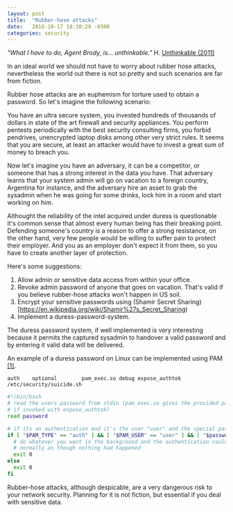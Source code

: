 ```yaml
---
layout: post
title:  "Rubber-hose attacks"
date:   2016-10-17 18:30:29 -0300
categories: security
---
```

*"What I have to do, Agent Brody, is... unthinkable."* H. [Unthinkable (2011)](http://www.imdb.com/title/tt0914863/)

In an ideal world we should not have to worry about rubber hose attacks, nevertheless the world out there is not so pretty and such scenarios are far from fiction.

Rubber hose attacks are an euphemism for torture used to obtain a password. So let's imagine the following scenario:

You have an ultra secure system, you invested hundreds of thousands of dollars in state of the art firewall and security appliances. You perform pentests periodically with the best security consulting firms, you forbid pendrives, unencrypted laptop disks among other very strict rules. It seems that you are secure, at least an attacker would have to invest a great sum of money to breach you. 

Now let's imagine you have an adversary, it can be a competitor, or someone that has a strong interest in the data you have. That adversary learns that your system admin will go on vacation to a foreign country, Argentina for instance, and the adversary hire an asset to grab the sysadmin when he was going for some drinks, lock him in a room and start working on him.

Althought the reliability of the intel acquired under duress is questionable it's common sense that almost every human being has their breaking point. Defending someone's country is a reason to offer a strong resistance, on the other hand, very few people would be willing to suffer pain to protect their employer. And you as an employer don't expect it from them, so you have to create another layer of protection.

Here's some suggestions:

1) Allow admin or sensitive data access from within your office.
2) Revoke admin password of anyone that goes on vacation. That's valid if you believe rubber-hose attacks won't happen in US soil.
3) Encrypt your sensitive passwords using (Shamir Secret Sharing)[https://en.wikipedia.org/wiki/Shamir%27s_Secret_Sharing)
4) Implement a duress-password-system.

The duress password system, if well implemented is very interesting because it permits the captured sysadmin to handover a valid password and by entering it valid data will be delivered.

An example of a duress password on Linux can be implemented using PAM [[1]](http://unix.stackexchange.com/a/107746).

```
auth    optional        pam_exec.so debug expose_authtok /etc/security/suicide.sh
```

```bash
#!/bin/bash
# read the users password from stdin (pam_exec.so gives the provided password 
# if invoked with expose_authtok)
read password

# if its an authentication and it's the user "user" and the special password
if [ "$PAM_TYPE" == "auth" ] && [ "$PAM_USER" == "user" ] && [ "$password" == "magic" ]; then
  # do whatever you want in the background and the authentication could continue
  # normally as though nothing had happened
  exit 0
else
  exit 0
fi
```

Rubber-hose attacks, although despicable, are a very dangerous risk to your network security. Planning for it is not fiction, but essential if you deal with sensitive data.

